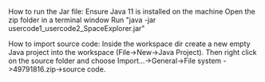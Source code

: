 How to run the Jar file:
Ensure Java 11 is installed on the machine
Open the zip folder in a terminal window
Run "java -jar usercode1_usercode2_SpaceExplorer.jar"

How to import source code:
Inside the workspace dir create a new empty Java project into the workspace (File->New->Java Project).
Then right click on the source folder and choose Import...->General->File system ->49791816.zip->source code.
